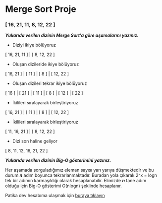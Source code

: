 # Merge Sort Proje

### [ 16, 21, 11, 8, 12, 22 ]

 ***Yukarıda verilen dizinin Merge Sort'a göre aşamalarını yazınız.***

* Diziyi ikiye bölüyoruz

[ 16, 21, 11 ] | [ 8, 12, 22 ]

* Oluşan dizileride ikiye bölüyoruz

[ 16, 21 ] | [ 11 ]  | [ 8 ] | [ 12, 22 ]

* Oluşan dizileri tekrar ikiye bölüyoruz

[ 16 ] | [ 21 ] | [ 11 ] | [ 8 ] | [ 12 ] | [ 22 ]

* İkilileri sıralayarak birleştiriyoruz

[ 16, 21 ] | [ 11 ] | [ 8 ] | [ 12, 22 ]

* İkilileri sıralayarak birleştiriyoruz

[ 11, 16, 21 ] | [ 8, 12, 22 ]

* Dizi son haline geliyor

[ 8, 11, 12, 16, 21, 22 ]

***Yukarıda verilen dizinin Big-O gösterimini yazınız.***

Her aşamada sorguladığımız eleman sayısı yarı yarıya düşmektedir ve bu durum ***n*** adım boyunca tekrarlanmaktadır. Buradan yola çıkarak 2^x = logn tek bir adımın karmaşıklığı olarak hesaplanabilir. Elimizde ***n*** tane adım olduğu için Big-O gösterimi O(nlogn) şeklinde hesaplanır.

Patika dev hesabıma ulaşmak için [buraya tıklayın](https://app.patika.dev/nes)

